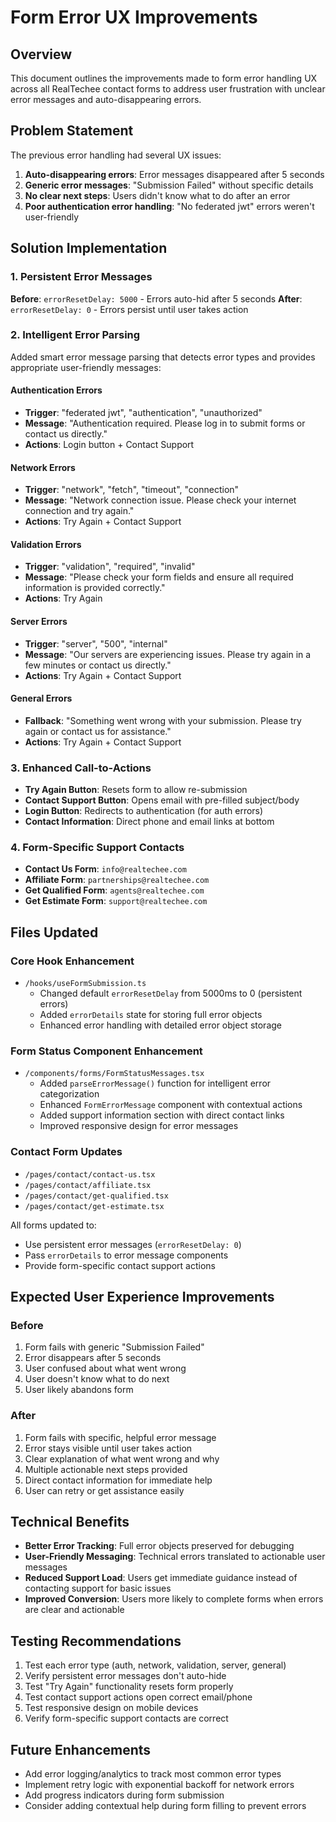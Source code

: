 # Form Error UX Improvements

## Overview
This document outlines the improvements made to form error handling UX across all RealTechee contact forms to address user frustration with unclear error messages and auto-disappearing errors.

## Problem Statement
The previous error handling had several UX issues:
1. **Auto-disappearing errors**: Error messages disappeared after 5 seconds
2. **Generic error messages**: "Submission Failed" without specific details
3. **No clear next steps**: Users didn't know what to do after an error
4. **Poor authentication error handling**: "No federated jwt" errors weren't user-friendly

## Solution Implementation

### 1. Persistent Error Messages
**Before**: `errorResetDelay: 5000` - Errors auto-hid after 5 seconds
**After**: `errorResetDelay: 0` - Errors persist until user takes action

### 2. Intelligent Error Parsing
Added smart error message parsing that detects error types and provides appropriate user-friendly messages:

#### Authentication Errors
- **Trigger**: "federated jwt", "authentication", "unauthorized"
- **Message**: "Authentication required. Please log in to submit forms or contact us directly."
- **Actions**: Login button + Contact Support

#### Network Errors  
- **Trigger**: "network", "fetch", "timeout", "connection"
- **Message**: "Network connection issue. Please check your internet connection and try again."
- **Actions**: Try Again + Contact Support

#### Validation Errors
- **Trigger**: "validation", "required", "invalid"
- **Message**: "Please check your form fields and ensure all required information is provided correctly."
- **Actions**: Try Again

#### Server Errors
- **Trigger**: "server", "500", "internal"
- **Message**: "Our servers are experiencing issues. Please try again in a few minutes or contact us directly."
- **Actions**: Try Again + Contact Support

#### General Errors
- **Fallback**: "Something went wrong with your submission. Please try again or contact us for assistance."
- **Actions**: Try Again + Contact Support

### 3. Enhanced Call-to-Actions
- **Try Again Button**: Resets form to allow re-submission
- **Contact Support Button**: Opens email with pre-filled subject/body
- **Login Button**: Redirects to authentication (for auth errors)
- **Contact Information**: Direct phone and email links at bottom

### 4. Form-Specific Support Contacts
- **Contact Us Form**: `info@realtechee.com`
- **Affiliate Form**: `partnerships@realtechee.com`
- **Get Qualified Form**: `agents@realtechee.com`
- **Get Estimate Form**: `support@realtechee.com`

## Files Updated

### Core Hook Enhancement
- `/hooks/useFormSubmission.ts`
  - Changed default `errorResetDelay` from 5000ms to 0 (persistent errors)
  - Added `errorDetails` state for storing full error objects
  - Enhanced error handling with detailed error object storage

### Form Status Component Enhancement
- `/components/forms/FormStatusMessages.tsx`
  - Added `parseErrorMessage()` function for intelligent error categorization
  - Enhanced `FormErrorMessage` component with contextual actions
  - Added support information section with direct contact links
  - Improved responsive design for error messages

### Contact Form Updates
- `/pages/contact/contact-us.tsx`
- `/pages/contact/affiliate.tsx`
- `/pages/contact/get-qualified.tsx`
- `/pages/contact/get-estimate.tsx`

All forms updated to:
- Use persistent error messages (`errorResetDelay: 0`)
- Pass `errorDetails` to error message components
- Provide form-specific contact support actions

## Expected User Experience Improvements

### Before
1. Form fails with generic "Submission Failed"
2. Error disappears after 5 seconds
3. User confused about what went wrong
4. User doesn't know what to do next
5. User likely abandons form

### After  
1. Form fails with specific, helpful error message
2. Error stays visible until user takes action
3. Clear explanation of what went wrong and why
4. Multiple actionable next steps provided
5. Direct contact information for immediate help
6. User can retry or get assistance easily

## Technical Benefits
- **Better Error Tracking**: Full error objects preserved for debugging
- **User-Friendly Messaging**: Technical errors translated to actionable user messages
- **Reduced Support Load**: Users get immediate guidance instead of contacting support for basic issues
- **Improved Conversion**: Users more likely to complete forms when errors are clear and actionable

## Testing Recommendations
1. Test each error type (auth, network, validation, server, general)
2. Verify persistent error messages don't auto-hide
3. Test "Try Again" functionality resets form properly
4. Test contact support actions open correct email/phone
5. Test responsive design on mobile devices
6. Verify form-specific support contacts are correct

## Future Enhancements
- Add error logging/analytics to track most common error types
- Implement retry logic with exponential backoff for network errors
- Add progress indicators during form submission
- Consider adding contextual help during form filling to prevent errors